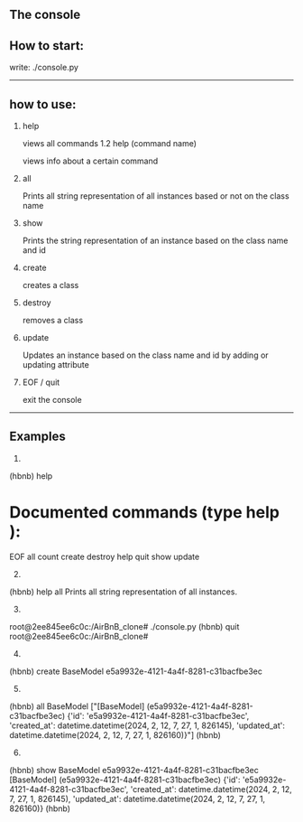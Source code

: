 The console
-----------

How to start:
------------

write: ./console.py

------------
how to use:
------------

1. help

	views all commands 
1.2 help (command name)
	
	views info about a certain command

2. all

	Prints all string representation of all instances based or not on the class name

3. show

	Prints the string representation of an instance based on the class name and id

4. create 

	creates a class

5. destroy

	removes a class

6. update

	 Updates an instance based on the class name and id by adding or updating attribute

7. EOF / quit

	exit the console

---------------
Examples
---------------
1.
(hbnb) help

Documented commands (type help <topic>):
========================================
EOF  all  count  create  destroy  help  quit  show  update

2.
(hbnb) help all
Prints all string representation of all instances.

3.
root@2ee845ee6c0c:/AirBnB_clone# ./console.py
(hbnb) quit
root@2ee845ee6c0c:/AirBnB_clone#

4.

(hbnb) create BaseModel
e5a9932e-4121-4a4f-8281-c31bacfbe3ec

5.

(hbnb) all BaseModel
["[BaseModel] (e5a9932e-4121-4a4f-8281-c31bacfbe3ec) {'id': 'e5a9932e-4121-4a4f-8281-c31bacfbe3ec', 'created_at': datetime.datetime(2024, 2, 12, 7, 27, 1, 826145), 'updated_at': datetime.datetime(2024, 2, 12, 7, 27, 1, 826160)}"]
(hbnb)


6.

(hbnb) show BaseModel e5a9932e-4121-4a4f-8281-c31bacfbe3ec
[BaseModel] (e5a9932e-4121-4a4f-8281-c31bacfbe3ec) {'id': 'e5a9932e-4121-4a4f-8281-c31bacfbe3ec', 'created_at': datetime.datetime(2024, 2, 12, 7, 27, 1, 826145), 'updated_at': datetime.datetime(2024, 2, 12, 7, 27, 1, 826160)}
(hbnb)
